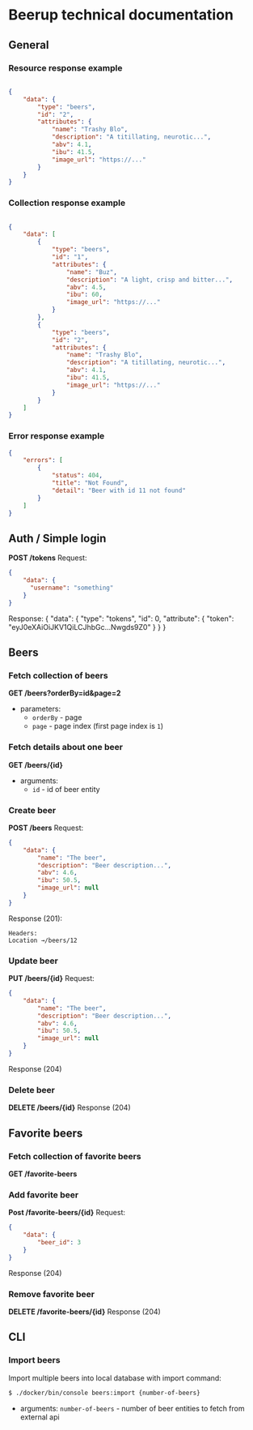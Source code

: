# Beerup technical documentation

## General

### Resource response example

```json

{
    "data": {
        "type": "beers",
        "id": "2",
        "attributes": {
            "name": "Trashy Blo",
            "description": "A titillating, neurotic...",
            "abv": 4.1,
            "ibu": 41.5,
            "image_url": "https://..."
        }
    }
}
```

### Collection response example

```json

{
    "data": [
        {
            "type": "beers",
            "id": "1",
            "attributes": {
                "name": "Buz",
                "description": "A light, crisp and bitter...",
                "abv": 4.5,
                "ibu": 60,
                "image_url": "https://..."
            }
        },
        {
            "type": "beers",
            "id": "2",
            "attributes": {
                "name": "Trashy Blo",
                "description": "A titillating, neurotic...",
                "abv": 4.1,
                "ibu": 41.5,
                "image_url": "https://..."
            }
        }
    ]
}
```

### Error response example

```json
{
    "errors": [
        {
            "status": 404,
            "title": "Not Found",
            "detail": "Beer with id 11 not found"
        }
    ]
}
```

## Auth / Simple login

**POST /tokens**
Request:
```json
{
    "data": {
      "username": "something"
    }
}
```
Response:
{
    "data": {
        "type": "tokens",
        "id": 0,
        "attribute": {
            "token": "eyJ0eXAiOiJKV1QiLCJhbGc...Nwgds9Z0"
        }
    }
}

## Beers

### Fetch collection of beers

**GET /beers?orderBy=id&page=2**
- parameters:
  - `orderBy` - page
  - `page` - page index (first page index is `1`)

### Fetch details about one beer

**GET /beers/{id}**
- arguments:
  - `id` - id of beer entity

### Create beer

**POST /beers**
Request:
```json
{
    "data": {
        "name": "The beer",
        "description": "Beer description...",
        "abv": 4.6,
        "ibu": 50.5,
        "image_url": null
    }
}
```
Response (201):
```
Headers:
Location →/beers/12
```

### Update beer

**PUT /beers/{id}**
Request:
```json
{
    "data": {
        "name": "The beer",
        "description": "Beer description...",
        "abv": 4.6,
        "ibu": 50.5,
        "image_url": null
    }
}
```
Response (204)

### Delete beer

**DELETE /beers/{id}**
Response (204)

## Favorite beers

### Fetch collection of favorite beers

**GET /favorite-beers**

### Add favorite beer

**Post /favorite-beers/{id}**
Request:
```json
{
    "data": {
        "beer_id": 3
    }
}
```
Response (204)

### Remove favorite beer

**DELETE /favorite-beers/{id}**
Response (204)

## CLI

### Import beers

Import multiple beers into local database with import command:

```bash
$ ./docker/bin/console beers:import {number-of-beers}
```
- arguments:
`number-of-beers` - number of beer entities to fetch from external api
